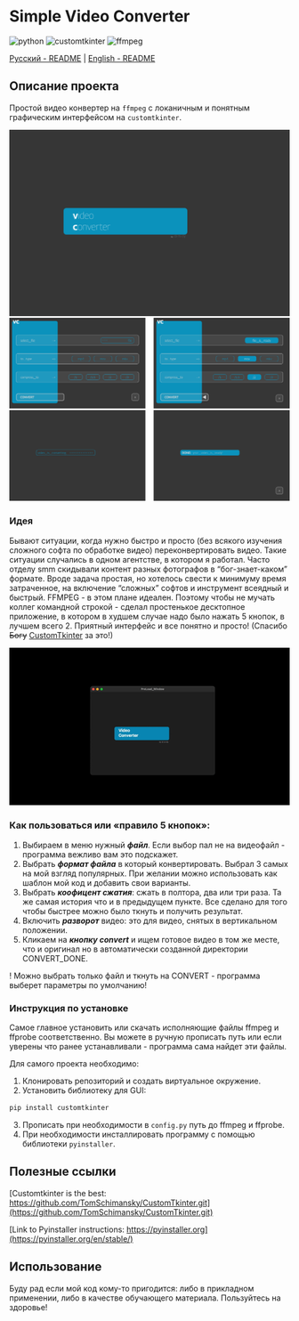 # Simple Video Converter

![python](https://img.shields.io/badge/python-3.9%2B-blue)
![customtkinter](https://img.shields.io/badge/customtkinter-5.2.2-blue)
![ffmpeg](https://img.shields.io/badge/ffmpeg-4.1-blue)

[Русский - README](README_ru.md) | [English - README](README.md)

## Описание проекта

Простой видео конвертер на `ffmpeg` с локаничным и понятным графическим интерфейсом на `customtkinter`.

![pic](static_readme/vc_pre.png)
![pic](static_readme/vc_main.png)
![pic](static_readme/vc_process.png)

### Идея

Бывают ситуации, когда нужно быстро и просто (без всякого изучения сложного софта по обработке видео) переконвертировать видео. Такие ситуации случались в одном агентстве, в котором я работал. Часто отделу smm скидывали контент разных фотографов в “бог-знает-каком” формате. Вроде задача простая, но хотелось свести к минимуму время затраченное, на включение “сложных” софтов и инструмент всеядный и быстрый. FFMPEG - в этом плане идеален. Поэтому чтобы не мучать коллег командной строкой - сделал простенькое десктопное приложение, в котором в худшем случае надо было нажать 5 кнопок, в лучшем всего 2. Приятный интерфейс и все понятно и просто! (Спасибо ~~Богу~~ [CustomTkinter](https://github.com/TomSchimansky/CustomTkinter.git) за это!)

![pic](static_readme/screenshot.gif)

### Как пользоваться или «правило 5 кнопок»:

1. Выбираем в меню нужный ***файл***. Если выбор пал не на видеофайл - программа вежливо вам это подскажет.
2. Выбрать ***формат файла*** в который конвертировать. Выбрал 3 самых на мой взгляд популярных. При желании можно использовать как шаблон мой код и добавить свои варианты.
3. Выбрать ***коофицент сжатия***: сжать в полтора, два или три раза.  Та же самая история что и в предыдущем пункте. Все сделано для того чтобы быстрее можно было ткнуть и получить результат.
4. Включить ***разворот*** видео: это для видео, снятых в вертикальном положении.
5. Кликаем на ***кнопку convert*** и ищем готовое видео в том же месте, что и оригинал но в автоматически созданной директории CONVERT_DONE.

! Можно выбрать только файл и ткнуть на CONVERT - программа выберет параметры по умолчанию!

### Инструкция по установке

Самое главное установить или скачать исполняющие файлы ffmpeg и ffprobe соответственно. Вы можете в ручную прописать путь или если уверены что ранее устанавливали - программа сама найдет эти файлы.

Для самого проекта необходимо:

1. Клонировать репозиторий и создать виртуальное окружение.
2. Установить библиотеку для GUI:

```bash
pip install customtkinter
```

3. Прописать при необходимости в  `config.py` путь до ffmpeg и ffprobe.
4. При необходимости инсталлировать программу с помощью библиотеки `pyinstaller`.

## Полезные ссылки

[Customtkinter is the best: https://github.com/TomSchimansky/CustomTkinter.git](https://github.com/TomSchimansky/CustomTkinter.git)

[Link to Pyinstaller instructions:  https://pyinstaller.org](https://pyinstaller.org/en/stable/)
## Использование

 Буду рад если мой код кому-то пригодится: либо в прикладном применении, либо в качестве обучающего материала. 
 Пользуйтесь на здоровье!